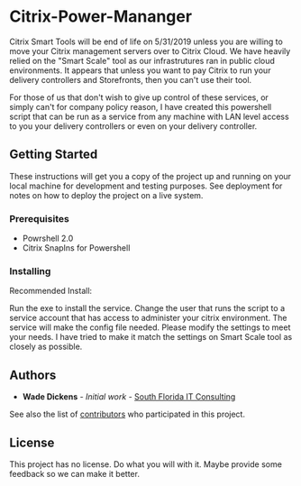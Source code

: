 # Citrix-Power-Mananger
Citrix Smart Tools will be end of life on 5/31/2019 unless you are willing to move your Citrix management servers over to Citrix Cloud.  We have heavily relied on the "Smart Scale" tool as our infrastrutures ran in public cloud environments.  It appears that unless you want to pay Citrix to run your delivery controllers and Storefronts, then you can't use their tool.

For those of us that don't wish to give up control of these services, or simply can't for company policy reason, I have created this powershell script that can be run as a service from any machine with LAN level access to you your delivery controllers or even on your delivery controller.

## Getting Started

These instructions will get you a copy of the project up and running on your local machine for development and testing purposes. See deployment for notes on how to deploy the project on a live system.

### Prerequisites

* Powrshell 2.0
* Citrix SnapIns for Powershell

### Installing

Recommended Install:

Run the exe to install the service.
Change the user that runs the script to a service account that has access to administer your citrix environment.
The service will make the config file needed.  Please modify the settings to meet your needs.  I have tried to make it match the settings on Smart Scale tool as closely as possible.


## Authors

* **Wade Dickens** - *Initial work* - [South Florida IT Consulting](https://www.sflitconsulting.com)

See also the list of [contributors](https://github.com/your/project/contributors) who participated in this project.

## License

This project has no license.  Do what you will with it.  Maybe provide some feedback so we can make it better.

